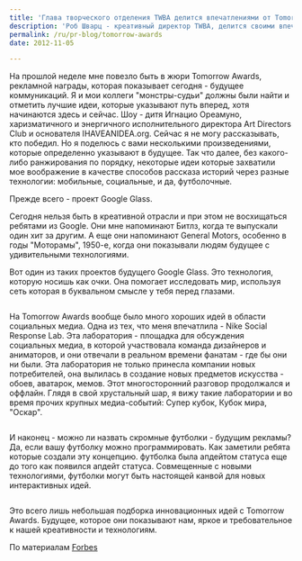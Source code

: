 ```yaml
---
title: 'Глава творческого отделения TWBA делится впечатлениями от Tomorrow Awards'
description: 'Роб Шварц - креативный директор TWBA, делится своими впечатлениями как член жюри Tomorrow Awards.'
permalink: /ru/pr-blog/tomorrow-awards
date: 2012-11-05

---
```


На прошлой неделе мне повезло быть в жюри Tomorrow Awards, рекламной награды, которая показывает сегодня - будущее коммуникаций. Я и мои коллеги "монстры-судьи" должны были найти и отметить лучшие идеи, которые указывают путь вперед, хотя начинаются здесь и сейчас. Шоу - дитя Игнацио Ореамуно, харизматичного и энергичного исполнительного директора Art Directors Club и основателя IHAVEANIDEA.org. Сейчас я не могу рассказывать, кто победил. Но я поделюсь с вами несколькими произведениями, которые определенно указывают в будущее. Так что далее, без какого-либо ранжирования по порядку, некоторые идеи которые захватили мое воображение в качестве способов рассказа историй через разные технологии: мобильные, социальные, и  да, футболочные.

Прежде всего - проект Google Glass.

Сегодня нельзя быть в креативной отрасли и при этом не восхищаться ребятами из Google. Они мне напоминают Битлз, когда те выпускали один хит за другим. А еще они напоминают General Motors, особенно в годы "Моторамы", 1950-е, когда они показывали людям будущее с удивительными технологиями.

Вот один из таких проектов будущего Google Glass. Это технология, которую носишь как очки. Она помогает исследовать мир, используя сеть которая в буквальном смысле у тебя перед глазами.

<object classid="clsid:d27cdb6e-ae6d-11cf-96b8-444553540000" codebase="http://download.macromedia.com/pub/shockwave/cabs/flash/swflash.cab#version=6,0,40,0" width="0" height="0"><param name="width" value="0"><param name="height" value="0"><param name="flashvars" value="version=3&amp;hl=ru_RU"><param name="wmode" value="transparent"><param name="allowscriptaccess" value="never"><param name="src" value="http://www.youtube.com/v/9c6W4CCU9M4"><embed type="application/x-shockwave-flash" width="0" height="0" flashvars="version=3&amp;hl=ru_RU" wmode="transparent" allowscriptaccess="never" src="http://www.youtube.com/v/9c6W4CCU9M4"></embed></object>

На Tomorrow Awards вообще было много хороших идей в области социальных медиа. Одна из тех, что меня впечатлила -  Nike Social Response Lab. Эта лаборатория - площадка для обсуждения социальных медиа, в которой участвовала команда дизайнеров и аниматоров, и они отвечали в реальном времени фанатам - где бы они ни  были. Эта лаборатория не только принесла компании новых потребителей, она вылилась в создание новых предметов искусства - обоев, аватарок, мемов. Этот многосторонний разговор продолжался и оффлайн. Глядя в свой хрустальный шар, я вижу такие лаборатории и во время прочих крупных медиа-событий: Супер кубок, Кубок мира, "Оскар".

<object classid="clsid:d27cdb6e-ae6d-11cf-96b8-444553540000" codebase="http://download.macromedia.com/pub/shockwave/cabs/flash/swflash.cab#version=6,0,40,0" width="0" height="0"><param name="width" value="0"><param name="height" value="0"><param name="flashvars" value="version=3&amp;hl=ru_RU"><param name="wmode" value="transparent"><param name="allowscriptaccess" value="never"><param name="src" value="http://www.youtube.com/v/yLRURpxaU9Y"><embed type="application/x-shockwave-flash" width="0" height="0" flashvars="version=3&amp;hl=ru_RU" wmode="transparent" allowscriptaccess="never" src="http://www.youtube.com/v/yLRURpxaU9Y"></embed></object>

И наконец - можно ли назвать скромные футболки - будущим рекламы? Да, если вашу футболку можно программировать. Как заметили ребята которые создали эту концепцию. футболка была апдейтом статуса еще до того как появился апдейт статуса. Совмещенные с новыми технологиями, футболки могут быть настоящей канвой для новых интерактивных идей.

<object classid="clsid:d27cdb6e-ae6d-11cf-96b8-444553540000" codebase="http://download.macromedia.com/pub/shockwave/cabs/flash/swflash.cab#version=6,0,40,0" width="0" height="0"><param name="width" value="0"><param name="height" value="0"><param name="flashvars" value="version=3&amp;hl=ru_RU"><param name="wmode" value="transparent"><param name="allowscriptaccess" value="never"><param name="src" value="http://www.youtube.com/v/q0GokKd2QRA"><embed type="application/x-shockwave-flash" width="0" height="0" flashvars="version=3&amp;hl=ru_RU" wmode="transparent" allowscriptaccess="never" src="http://www.youtube.com/v/q0GokKd2QRA"></embed></object>

Это всего лишь небольшая подборка инновационных идей с Tomorrow Awards. Будущее, которое они показывают нам, яркое и требовательное к нашей креативности и технологиям.

По материалам <a href="http://www.forbes.com/sites/robschwartz/2012/11/11/i-sawthe-future-of-advertising-and-its-pretty-awesome/" target="_blank" rel="noopener noreferrer">Forbes</a>

